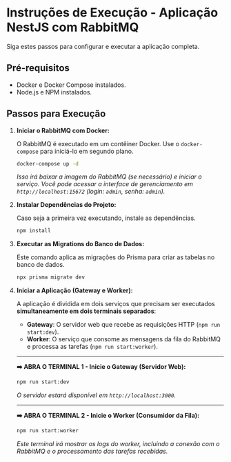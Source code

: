 # Instruções de Execução - Aplicação NestJS com RabbitMQ

Siga estes passos para configurar e executar a aplicação completa.

## Pré-requisitos

- Docker e Docker Compose instalados.
- Node.js e NPM instalados.

## Passos para Execução

1.  **Iniciar o RabbitMQ com Docker:**

    O RabbitMQ é executado em um contêiner Docker. Use o `docker-compose` para iniciá-lo em segundo plano.

    ```bash
    docker-compose up -d
    ```
    *Isso irá baixar a imagem do RabbitMQ (se necessário) e iniciar o serviço. Você pode acessar a interface de gerenciamento em `http://localhost:15672` (login: `admin`, senha: `admin`).*

2.  **Instalar Dependências do Projeto:**

    Caso seja a primeira vez executando, instale as dependências.
    ```bash
    npm install
    ```

3.  **Executar as Migrations do Banco de Dados:**

    Este comando aplica as migrações do Prisma para criar as tabelas no banco de dados.

    ```bash
    npx prisma migrate dev
    ```

4.  **Iniciar a Aplicação (Gateway e Worker):**

    A aplicação é dividida em dois serviços que precisam ser executados **simultaneamente em dois terminais separados**:

    -   **Gateway**: O servidor web que recebe as requisições HTTP (`npm run start:dev`).
    -   **Worker**: O serviço que consome as mensagens da fila do RabbitMQ e processa as tarefas (`npm run start:worker`).

    ---

    **➡️ ABRA O TERMINAL 1 - Inicie o Gateway (Servidor Web):**

    ```bash
    npm run start:dev
    ```
    *O servidor estará disponível em `http://localhost:3000`.*

    ---

    **➡️ ABRA O TERMINAL 2 - Inicie o Worker (Consumidor da Fila):**

    ```bash
    npm run start:worker
    ```
    *Este terminal irá mostrar os logs do worker, incluindo a conexão com o RabbitMQ e o processamento das tarefas recebidas.*
